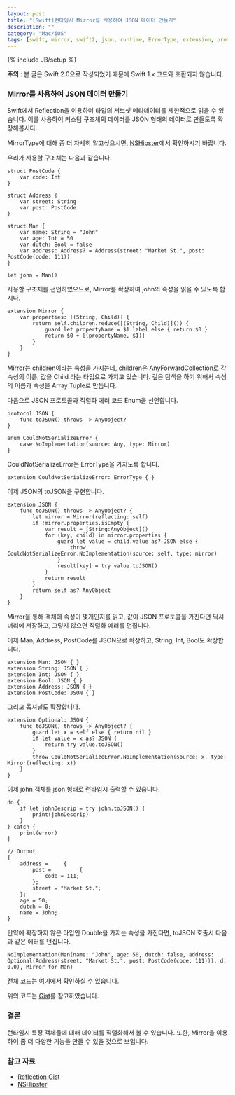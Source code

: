 ```yaml
---
layout: post
title: "[Swift]런타임시 Mirror를 사용하여 JSON 데이터 만들기"
description: ""
category: "Mac/iOS"
tags: [swift, mirror, swift2, json, runtime, ErrorType, extension, protocol, reflecting]
---
```

{% include JB/setup %}

<div class="alert warning"><strong>주의</strong> : 본 글은 Swift 2.0으로 작성되었기 때문에 Swift 1.x 코드와 호환되지 않습니다.</div>

### Mirror를 사용하여 JSON 데이터 만들기

Swift에서 Reflection을 이용하여 타입의 서브셋 메타데이터를 제한적으로 읽을 수 있습니다. 이를 사용하여 커스텀 구조체의 데이터를 JSON 형태의 데이터로 만들도록 확장해봅시다.

<div class="alert-info">MirrorType에 대해 좀 더 자세히 알고싶으시면, <a href="http://nshipster.com/mirrortype/">NSHipster</a>에서 확인하시기 바랍니다.</div>

우리가 사용할 구조체는 다음과 같습니다.

	struct PostCode {
		var code: Int
	}

	struct Address {
		var street: String
		var post: PostCode
	}

	struct Man {
		var name: String = "John"
		var age: Int = 50
		var dutch: Bool = false
		var address: Address? = Address(street: "Market St.", post: PostCode(code: 111))
	}

	let john = Man()

사용할 구조체를 선언하였으므로, Mirror를 확장하여 john의 속성을 읽을 수 있도록 합시다.

	extension Mirror {
		var properties: [(String, Child)] {
			return self.children.reduce([(String, Child)]()) {
				guard let propertyName = $1.label else { return $0 }
				return $0 + [(propertyName, $1)]
			}
		}
	}

Mirror는 children이라는 속성을 가지는데, children은 AnyForwardCollection<Child>로 각 속성의 이름, 값을 Child 라는 타입으로 가지고 있습니다. 깊은 탐색을 하기 위해서 속성의 이름과 속성을 Array Tuple로 만듭니다.

다음으로 JSON 프로토콜과 직렬화 에러 코드 Enum을 선언합니다.

	protocol JSON {
	    func toJSON() throws -> AnyObject?
	}

	enum CouldNotSerializeError {
	    case NoImplementation(source: Any, type: Mirror)
	}

CouldNotSerializeError는 ErrorType을 가지도록 합니다.

	extension CouldNotSerializeError: ErrorType { }

이제 JSON의 toJSON을 구현합니다.

	extension JSON {
	    func toJSON() throws -> AnyObject? {
	        let mirror = Mirror(reflecting: self)
	        if !mirror.properties.isEmpty {
	            var result = [String:AnyObject]()
	            for (key, child) in mirror.properties {
	                guard let value = child.value as? JSON else {
	                    throw CouldNotSerializeError.NoImplementation(source: self, type: mirror)
	                }
	                result[key] = try value.toJSON()
	            }
	            return result
	        }
	        return self as? AnyObject
	    }
	}

Mirror을 통해 객체에 속성이 몇개인지를 읽고, 값이 JSON 프로토콜을 가진다면 딕셔너리에 저장하고, 그렇지 않으면 직렬화 에러를 던집니다.

이제 Man, Address, PostCode를 JSON으로 확장하고, String, Int, Bool도 확장합니다.

	extension Man: JSON { }
	extension String: JSON { }
	extension Int: JSON { }
	extension Bool: JSON { }
	extension Address: JSON { }
	extension PostCode: JSON { }

그리고 옵셔널도 확장합니다.

	extension Optional: JSON {
	    func toJSON() throws -> AnyObject? {
	        guard let x = self else { return nil }
	        if let value = x as? JSON {
	            return try value.toJSON()
	        }
	        throw CouldNotSerializeError.NoImplementation(source: x, type: Mirror(reflecting: x))
	    }
	}

이제 john 객체를 json 형태로 런타임시 출력할 수 있습니다.

	do {
	    if let johnDescrip = try john.toJSON() {
	        print(johnDescrip)
	    }
	} catch {
	    print(error)
	}

	// Output
	{
	    address =     {
	        post =         {
	            code = 111;
	        };
	        street = "Market St.";
	    };
	    age = 50;
	    dutch = 0;
	    name = John;
	}

만약에 확장하지 않은 타입인 Double을 가지는 속성을 가진다면, toJSON 호출시 다음과 같은 에러를 던집니다.

	NoImplementation(Man(name: "John", age: 50, dutch: false, address: Optional(Address(street: "Market St.", post: PostCode(code: 111))), d: 0.0), Mirror for Man)

전체 코드는 [여기](https://gist.github.com/minsOne/765aaffe565e688dd790)에서 확인하실 수 있습니다.

<div class="alert-info">위의 코드는 <a href="https://gist.github.com/chriseidhof/48243eb549481bc38d58">Gist</a>를 참고하였습니다.</div>

### 결론

런타임시 특정 객체들에 대해 데이터를 직렬화해서 볼 수 있습니다. 또한, Mirror을 이용하여 좀 더 다양한 기능을 만들 수 있을 것으로 보입니다.

### 참고 자료

* [Reflection Gist](https://gist.github.com/chriseidhof/48243eb549481bc38d58)
* [NSHipster](http://nshipster.com/mirrortype)